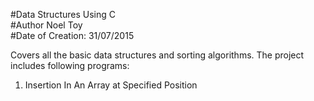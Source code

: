 #Data Structures Using C  
#Author Noel Toy  
#Date of Creation: 31/07/2015  

Covers all the basic data structures and sorting algorithms. The project includes following programs:  


1) Insertion In An Array at Specified Position     
 